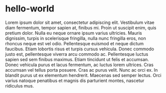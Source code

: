 hello-world
===========

Lorem ipsum dolor sit amet, consectetur adipiscing elit. Vestibulum vitae diam fermentum, tempor sapien at, finibus mi. Proin ut suscipit enim, quis pretium dolor. Nulla eu neque ornare ipsum varius ultricies. Mauris dignissim, turpis in scelerisque fringilla, nulla nunc fringilla eros, non rhoncus neque est vel odio. Pellentesque euismod et neque dictum faucibus. Etiam lobortis risus et turpis cursus vehicula. Donec commodo justo est, pellentesque viverra arcu commodo ac. Pellentesque luctus sapien sed sem finibus maximus. Etiam tincidunt ut felis et accumsan. Donec vehicula purus et lacus fermentum, ac luctus lorem ultrices. Cras accumsan vel tellus porta posuere. Cras ac purus velit. Nunc ac orci ex. In blandit purus ut ex elementum hendrerit. Maecenas sed semper lectus. Orci varius natoque penatibus et magnis dis parturient montes, nascetur ridiculus mus.
